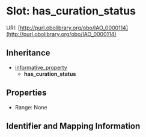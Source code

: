 # Slot: has_curation_status

URI: [http://purl.obolibrary.org/obo/IAO_0000114](http://purl.obolibrary.org/obo/IAO_0000114)




## Inheritance

* [informative_property](informative_property.md)
    * **has_curation_status**



## Properties

 * Range: None



## Identifier and Mapping Information





